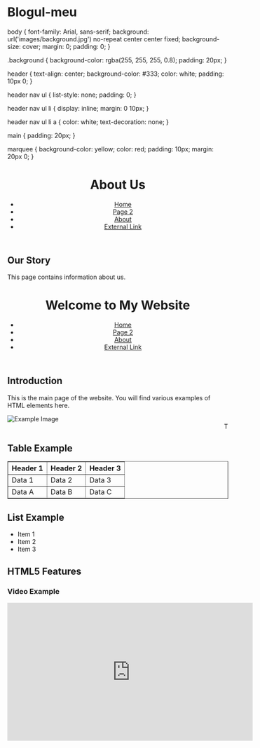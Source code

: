 # Blogul-meu

body {
    font-family: Arial, sans-serif;
    background: url('images/background.jpg') no-repeat center center fixed;
    background-size: cover;
    margin: 0;
    padding: 0;
}

.background {
    background-color: rgba(255, 255, 255, 0.8);
    padding: 20px;
}

header {
    text-align: center;
    background-color: #333;
    color: white;
    padding: 10px 0;
}

header nav ul {
    list-style: none;
    padding: 0;
}

header nav ul li {
    display: inline;
    margin: 0 10px;
}

header nav ul li a {
    color: white;
    text-decoration: none;
}

main {
    padding: 20px;
}

marquee {
    background-color: yellow;
    color: red;
    padding: 10px;
    margin: 20px 0;
}


<!DOCTYPE html>
<html lang="en">
<head>
    <meta charset="UTF-8">
    <meta name="viewport" content="width=device-width, initial-scale=1.0">
    <title>About Us</title>
    <link rel="stylesheet" href="styles.css">
</head>
<body>
    <div class="background">
        <header>
            <h1>About Us</h1>
            <nav>
                <ul>
                    <li><a href="index.html">Home</a></li>
                    <li><a href="page2.html">Page 2</a></li>
                    <li><a href="about.html">About</a></li>
                    <li><a href="https://www.example.com">External Link</a></li>
                </ul>
            </nav>
        </header>
        <main>
            <section>
                <h2>Our Story</h2>
                <p>This page contains information about us.</p>
            </section>
        </main>
    </div>
</body>
</html>
<!DOCTYPE html>
<html lang="en">
<head>
    <meta charset="UTF-8">
    <meta name="viewport" content="width=device-width, initial-scale=1.0">
    <title>Home Page</title>
    <link rel="stylesheet" href="styles.css">
</head>
<body>
    <div class="background">
        <header>
            <h1>Welcome to My Website</h1>
            <nav>
                <ul>
                    <li><a href="index.html">Home</a></li>
                    <li><a href="page2.html">Page 2</a></li>
                    <li><a href="about.html">About</a></li>
                    <li><a href="https://www.example.com">External Link</a></li>
                </ul>
            </nav>
        </header>
        <main>
            <section>
                <h2>Introduction</h2>
                <p>This is the main page of the website. You will find various examples of HTML elements here.</p>
                <img src="images/example.jpg" alt="Example Image">
                <marquee>This text is scrolling across the screen!</marquee>
            </section>
            <section>
                <h2>Table Example</h2>
                <table border="1">
                    <tr>
                        <th>Header 1</th>
                        <th>Header 2</th>
                        <th>Header 3</th>
                    </tr>
                    <tr>
                        <td>Data 1</td>
                        <td>Data 2</td>
                        <td>Data 3</td>
                    </tr>
                    <tr>
                        <td>Data A</td>
                        <td>Data B</td>
                        <td>Data C</td>
                    </tr>
                </table>
            </section>
            <section>
                <h2>List Example</h2>
                <ul>
                    <li>Item 1</li>
                    <li>Item 2</li>
                    <li>Item 3</li>
                </ul>
            </section>
            <section>
                <h2>HTML5 Features</h2>
                <article>
                    <h3>Video Example</h3>
                    <iframe width="560" height="315" src="https://www.youtube.com/embed/dQw4w9WgXcQ" frameborder="0" allow="accelerometer; autoplay; encrypted-media; gyroscope; picture-in-picture" allowfullscreen></iframe>
                </article>
            </section>
        </main>
    </div>
</body>
</html>
